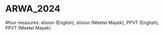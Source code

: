 # ARWA_2024
#four measures: elision (English), elision (Meetei Mayek), PPVT (English), PPVT (Meetei Mayek)
